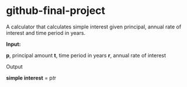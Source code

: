 # github-final-project

A calculator that calculates simple interest given principal, annual rate of interest and time period in years.

**Input:**

   **p**, principal amount
   **t**, time period in years
   **r**, annual rate of interest

Output
   
   **simple interest** = p*t*r
